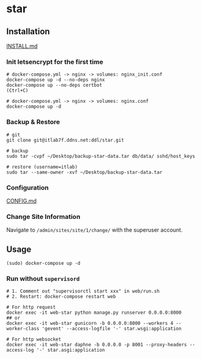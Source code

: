 # star

## Installation
[INSTALL.md](/doc/INSTALL.md)

### Init letsencrypt for the first time
```
# docker-compose.yml -> nginx -> volumes: nginx_init.conf
docker-compose up -d --no-deps nginx
docker-compose up --no-deps certbot
(Ctrl+C)

# docker-compose.yml -> nginx -> volumes: nginx.conf
docker-compose up -d
```

### Backup & Restore
```
# git
git clone git@itlab7f.ddns.net:ddl/star.git

# backup
sudo tar -cvpf ~/Desktop/backup-star-data.tar db/data/ sshd/host_keys

# restore (username=itlab)
sudo tar --same-owner -xvf ~/Desktop/backup-star-data.tar
```

### Configuration
[CONFIG.md](/doc/CONFIG.md)

### Change Site Information
Navigate to `/admin/sites/site/1/change/` with the superuser account.

## Usage
`(sudo) docker-compose up -d`

### Run without `supervisord`
```
# 1. Comment out "supervisorctl start xxx" in web/run.sh
# 2. Restart: docker-compose restart web

# For http request
docker exec -it web-star python manage.py runserver 0.0.0.0:8000
## or
docker exec -it web-star gunicorn -b 0.0.0.0:8000 --workers 4 --worker-class 'gevent' --access-logfile '-' star.wsgi:application

# For http websocket
docker exec -it web-star daphne -b 0.0.0.0 -p 8001 --proxy-headers --access-log '-' star.asgi:application
```
